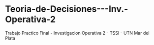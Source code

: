 # Teoria-de-Decisiones---Inv.-Operativa-2
Trabajo Practico Final - Investigacion Operativa 2 - TSSI - UTN Mar del Plata
